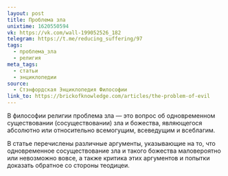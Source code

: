 ```yaml
---
layout: post
title: Проблема зла
unixtime: 1620550594
vk: https://vk.com/wall-199052526_182
telegram: https://t.me/reducing_suffering/97
tags:
  - проблема_зла
  - религия
meta_tags:
  - статьи
  - энциклопедии
source:
  - Стэнфордская Энциклопедия Философии
link_to: https://brickofknowledge.com/articles/the-problem-of-evil
---
```

В философии религии проблема зла — это вопрос об одновременном существовании (сосуществовании) зла и божества, являющегося абсолютно или относительно всемогущим, всеведущим и всеблагим. 

В статье перечислены различные аргументы, указывающие на то, что одновременное сосуществование зла и такого божества маловероятно или невозможно вовсе, а также критика этих аргументов и попытки доказать обратное со стороны теодицеи.